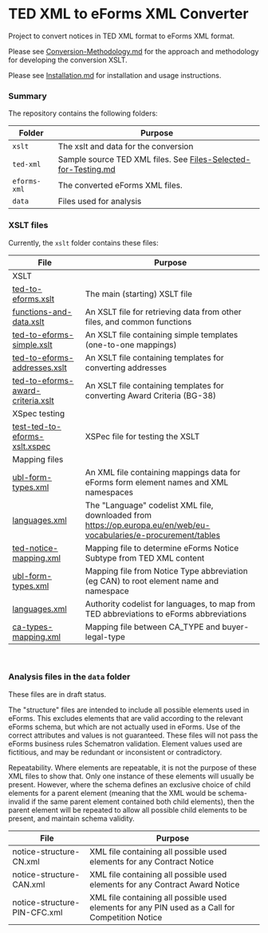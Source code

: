 # TED XML to eForms XML Converter

Project to convert notices in TED XML format to eForms XML format.

Please see [Conversion-Methodology.md](Conversion-Methodology.md) for the approach and methodology for developing the conversion XSLT.

Please see [Installation.md](Installation.md) for installation and usage instructions.

### Summary
The repository contains the following folders:

| Folder | Purpose |
| --- | --- |
| `xslt` | The xslt and data for the conversion |
| `ted-xml` | Sample source TED XML files. See [Files-Selected-for-Testing.md](ted-xml/Files-Selected-for-Testing.md) |
| `eforms-xml` | The converted eForms XML files. |
| `data` | Files used for analysis |

### XSLT files
Currently, the `xslt` folder contains these files:

| File | Purpose |
| --- | --- |
| XSLT |
|  [ted-to-eforms.xslt](xslt/ted-to-eforms.xslt) | The main (starting) XSLT file |
|  [functions-and-data.xslt](xslt/functions-and-data.xslt) | An XSLT file for retrieving data from other files, and common functions |
|  [ted-to-eforms-simple.xslt](xslt/ted-to-eforms-simple.xslt) | An XSLT file containing simple templates (one-to-one mappings) |
|  [ted-to-eforms-addresses.xslt](xslt/ted-to-eforms-addresses.xslt) | An XSLT file containing templates for converting addresses |
|  [ted-to-eforms-award-criteria.xslt](xslt/ted-to-eforms-award-criteria.xslt) | An XSLT file containing templates for converting Award Criteria (BG-38) |
| XSpec testing |
| [test-ted-to-eforms-xslt.xspec](xslt/test-ted-to-eforms-xslt.xspec) | XSPec file for testing the XSLT |
| Mapping files |
|  [ubl-form-types.xml](xslt/ubl-form-types.xml) | An XML file containing mappings data for eForms form element names and XML namespaces |
|  [languages.xml](xslt/languages.xml) | The "Language" codelist XML file, downloaded from https://op.europa.eu/en/web/eu-vocabularies/e-procurement/tables |
| [ted-notice-mapping.xml](xslt/ted-notice-mapping.xml) | Mapping file to determine eForms Notice Subtype from TED XML content |
| [ubl-form-types.xml](xslt/ubl-form-types.xml) | Mapping file from Notice Type abbreviation (eg CAN) to root element name and namespace |
| [languages.xml](xslt/languages.xml) | Authority codelist for languages, to map from TED abbreviations to eForms abbreviations |
| [ca-types-mapping.xml](xslt/ca-types-mapping.xml) | Mapping file between CA_TYPE and buyer-legal-type |

<br>

### Analysis files in the `data` folder

These files are in draft status.

The "structure" files are intended to include all possible elements used in eForms. This excludes elements that are valid according to the relevant eForms schema, but which are not actually used in eForms. Use of the correct attributes and values is not guaranteed. These files will not pass the eForms business rules Schematron validation. Element values used are fictitious, and may be redundant or inconsistent or contradictory.

Repeatability. Where elements are repeatable, it is not the purpose of these XML files to show that. Only one instance of these elements will usually be present. However, where the schema defines an exclusive choice of child elements for a parent element (meaning that the XML would be schema-invalid if the same parent element contained both child elements), then the parent element will be repeated to allow all possible child elements to be present, and maintain schema validity.


| File | Purpose |
| --- | --- |
| notice-structure-CN.xml | XML file containing all possible used elements for any Contract Notice |
| notice-structure-CAN.xml | XML file containing all possible used elements for any Contract Award Notice |
| notice-structure-PIN-CFC.xml | XML file containing all possible used elements for any PIN used as a Call for Competition Notice |
